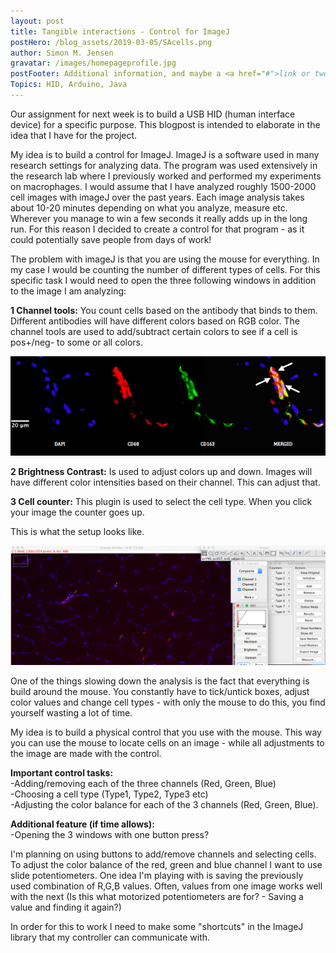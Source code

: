 ```yaml
---
layout: post
title: Tangible interactions - Control for ImageJ
postHero: /blog_assets/2019-03-05/SAcells.png
author: Simon M. Jensen
gravatar: /images/homepageprofile.jpg
postFooter: Additional information, and maybe a <a href="#">link or two</a>
Topics: HID, Arduino, Java
---
```


Our assignment for next week is to build a USB HID (human interface device) for a specific purpose. This blogpost is intended to elaborate in the idea that I have for the project.

My idea is to build a control for ImageJ. ImageJ is a software used in many research settings for analyzing data. The program was used extensively in the research lab where I previously worked and performed my experiments on macrophages.
I would assume that I have analyzed roughly 1500-2000 cell images with imageJ over the past years. Each image analysis takes about 10-20 minutes depending on what you analyze, measure etc. Wherever you manage to win a few seconds it really adds up in the long run. For this reason I decided to create a control for that program - as it could potentially save people from days of work!

The problem with imageJ is that you are using the mouse for everything. In my case I would be counting the number of different types of cells. For this specific task I would need to open the three following windows in addition to the image I am analyzing:

<strong>1 Channel tools:</strong> You count cells based on the antibody that binds to them. Different antibodies will have different colors based on RGB color. The channel tools are used to add/subtract certain colors to see if a cell is pos+/neg- to some or all colors.

<div class="aroundImage">
<img src="/blog_assets/2019-03-05/cells.png"
     alt="circles">
</div>

<strong>2 Brightness Contrast:</strong> Is used to adjust colors up and down. Images will have different color intensities based on their channel. This can adjust that.

<strong>3 Cell counter:</strong> This plugin is used to select the cell type. When you click your image the counter goes up.

This is what the setup looks like.

<div class="aroundImage">
<img src="/blog_assets/2019-03-05/img.png"
     alt="circles">
</div>

One of the things slowing down the analysis is the fact that everything is build around the mouse. You constantly have to tick/untick boxes, adjust color values and change cell types - with only the mouse to do this, you find yourself wasting a lot of time.

My idea is to build a physical control that you use with the mouse. This way you can use the mouse to locate cells on an image - while all adjustments to the image are made with the control.

<strong> Important control tasks: </strong> <br>
-Adding/removing each of the three channels (Red, Green, Blue) <br>
-Choosing a cell type (Type1, Type2, Type3 etc) <br>
-Adjusting the color balance for each of the 3 channels (Red, Green, Blue).

<strong> Additional feature (if time allows): </strong> <br>
-Opening the 3 windows with one button press?

I'm planning on using buttons to add/remove channels and selecting cells.
To adjust the color balance of the red, green and blue channel I want to use slide potentiometers.
One idea I'm playing with is saving the previously used combination of R,G,B values. Often, values from one image works well with the next (Is this what motorized potentiometers are for? - Saving a value and finding it again?)

In order for this to work I need to make some "shortcuts" in the ImageJ library that my controller can communicate with.

<br>
<br>
